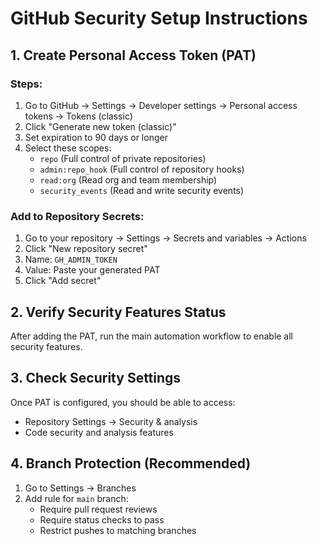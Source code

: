 # GitHub Security Setup Instructions

## 1. Create Personal Access Token (PAT)

### Steps:
1. Go to GitHub → Settings → Developer settings → Personal access tokens → Tokens (classic)
2. Click "Generate new token (classic)"
3. Set expiration to 90 days or longer
4. Select these scopes:
   - `repo` (Full control of private repositories)
   - `admin:repo_hook` (Full control of repository hooks)
   - `read:org` (Read org and team membership)
   - `security_events` (Read and write security events)

### Add to Repository Secrets:
1. Go to your repository → Settings → Secrets and variables → Actions
2. Click "New repository secret"
3. Name: `GH_ADMIN_TOKEN`
4. Value: Paste your generated PAT
5. Click "Add secret"

## 2. Verify Security Features Status

After adding the PAT, run the main automation workflow to enable all security features.

## 3. Check Security Settings

Once PAT is configured, you should be able to access:
- Repository Settings → Security & analysis
- Code security and analysis features

## 4. Branch Protection (Recommended)

1. Go to Settings → Branches
2. Add rule for `main` branch:
   - Require pull request reviews
   - Require status checks to pass
   - Restrict pushes to matching branches
